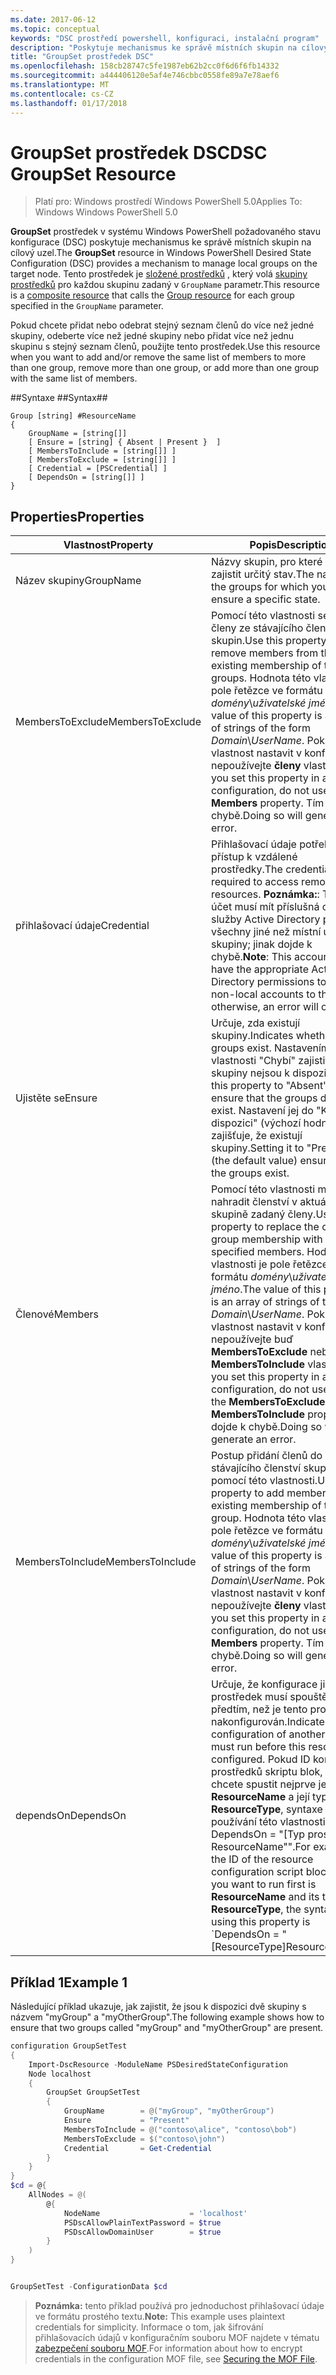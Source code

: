 ```yaml
---
ms.date: 2017-06-12
ms.topic: conceptual
keywords: "DSC prostředí powershell, konfiguraci, instalační program"
description: "Poskytuje mechanismus ke správě místních skupin na cílový uzel."
title: "GroupSet prostředek DSC"
ms.openlocfilehash: 158cb28747c5fe1987eb62b2cc0f6d6f6fb14332
ms.sourcegitcommit: a444406120e5af4e746cbbc0558fe89a7e78aef6
ms.translationtype: MT
ms.contentlocale: cs-CZ
ms.lasthandoff: 01/17/2018
---
```

# <a name="dsc-groupset-resource"></a><span data-ttu-id="0b7ec-104">GroupSet prostředek DSC</span><span class="sxs-lookup"><span data-stu-id="0b7ec-104">DSC GroupSet Resource</span></span>

> <span data-ttu-id="0b7ec-105">Platí pro: Windows prostředí Windows PowerShell 5.0</span><span class="sxs-lookup"><span data-stu-id="0b7ec-105">Applies To: Windows Windows PowerShell 5.0</span></span>

<span data-ttu-id="0b7ec-106">**GroupSet** prostředek v systému Windows PowerShell požadovaného stavu konfigurace (DSC) poskytuje mechanismus ke správě místních skupin na cílový uzel.</span><span class="sxs-lookup"><span data-stu-id="0b7ec-106">The **GroupSet** resource in Windows PowerShell Desired State Configuration (DSC) provides a mechanism to manage local groups on the target node.</span></span> <span data-ttu-id="0b7ec-107">Tento prostředek je [složené prostředků](authoringResourceComposite.md) , který volá [skupiny prostředků](groupResource.md) pro každou skupinu zadaný v `GroupName` parametr.</span><span class="sxs-lookup"><span data-stu-id="0b7ec-107">This resource is a [composite resource](authoringResourceComposite.md) that calls the [Group resource](groupResource.md) for each group specified in the `GroupName` parameter.</span></span>

<span data-ttu-id="0b7ec-108">Pokud chcete přidat nebo odebrat stejný seznam členů do více než jedné skupiny, odeberte více než jedné skupiny nebo přidat více než jednu skupinu s stejný seznam členů, použijte tento prostředek.</span><span class="sxs-lookup"><span data-stu-id="0b7ec-108">Use this resource when you want to add and/or remove the same list of members to more than one group, remove more than one group, or add more than one group with the same list of members.</span></span>

##<a name="syntax"></a><span data-ttu-id="0b7ec-109">Syntaxe ##</span><span class="sxs-lookup"><span data-stu-id="0b7ec-109">Syntax##</span></span>
```
Group [string] #ResourceName
{
    GroupName = [string[]]
    [ Ensure = [string] { Absent | Present }  ]
    [ MembersToInclude = [string[]] ]
    [ MembersToExclude = [string[]] ]
    [ Credential = [PSCredential] ]
    [ DependsOn = [string[]] ]
}
```

## <a name="properties"></a><span data-ttu-id="0b7ec-110">Properties</span><span class="sxs-lookup"><span data-stu-id="0b7ec-110">Properties</span></span>

|  <span data-ttu-id="0b7ec-111">Vlastnost</span><span class="sxs-lookup"><span data-stu-id="0b7ec-111">Property</span></span>  |  <span data-ttu-id="0b7ec-112">Popis</span><span class="sxs-lookup"><span data-stu-id="0b7ec-112">Description</span></span>   | 
|---|---| 
| <span data-ttu-id="0b7ec-113">Název skupiny</span><span class="sxs-lookup"><span data-stu-id="0b7ec-113">GroupName</span></span>| <span data-ttu-id="0b7ec-114">Názvy skupin, pro které chcete zajistit určitý stav.</span><span class="sxs-lookup"><span data-stu-id="0b7ec-114">The names of the groups for which you want to ensure a specific state.</span></span>| 
| <span data-ttu-id="0b7ec-115">MembersToExclude</span><span class="sxs-lookup"><span data-stu-id="0b7ec-115">MembersToExclude</span></span>| <span data-ttu-id="0b7ec-116">Pomocí této vlastnosti se odebrat členy ze stávajícího členství skupin.</span><span class="sxs-lookup"><span data-stu-id="0b7ec-116">Use this property to remove members from the existing membership of the groups.</span></span> <span data-ttu-id="0b7ec-117">Hodnota této vlastnosti je pole řetězce ve formátu *domény*\\*uživatelské jméno*.</span><span class="sxs-lookup"><span data-stu-id="0b7ec-117">The value of this property is an array of strings of the form *Domain*\\*UserName*.</span></span> <span data-ttu-id="0b7ec-118">Pokud tuto vlastnost nastavit v konfiguraci, nepoužívejte **členy** vlastnost.</span><span class="sxs-lookup"><span data-stu-id="0b7ec-118">If you set this property in a configuration, do not use the **Members** property.</span></span> <span data-ttu-id="0b7ec-119">Tím dojde k chybě.</span><span class="sxs-lookup"><span data-stu-id="0b7ec-119">Doing so will generate an error.</span></span>| 
| <span data-ttu-id="0b7ec-120">přihlašovací údaje</span><span class="sxs-lookup"><span data-stu-id="0b7ec-120">Credential</span></span>| <span data-ttu-id="0b7ec-121">Přihlašovací údaje potřebné pro přístup k vzdálené prostředky.</span><span class="sxs-lookup"><span data-stu-id="0b7ec-121">The credentials required to access remote resources.</span></span> <span data-ttu-id="0b7ec-122">**Poznámka:**: Tento účet musí mít příslušná oprávnění služby Active Directory přidat všechny jiné než místní účty do skupiny; jinak dojde k chybě.</span><span class="sxs-lookup"><span data-stu-id="0b7ec-122">**Note**: This account must have the appropriate Active Directory permissions to add all non-local accounts to the group; otherwise, an error will occur.</span></span>
| <span data-ttu-id="0b7ec-123">Ujistěte se</span><span class="sxs-lookup"><span data-stu-id="0b7ec-123">Ensure</span></span>| <span data-ttu-id="0b7ec-124">Určuje, zda existují skupiny.</span><span class="sxs-lookup"><span data-stu-id="0b7ec-124">Indicates whether the groups exist.</span></span> <span data-ttu-id="0b7ec-125">Nastavením této vlastnosti "Chybí" zajistit, že skupiny nejsou k dispozici.</span><span class="sxs-lookup"><span data-stu-id="0b7ec-125">Set this property to "Absent" to ensure that the groups do not exist.</span></span> <span data-ttu-id="0b7ec-126">Nastavení jej do "K dispozici" (výchozí hodnota) zajišťuje, že existují skupiny.</span><span class="sxs-lookup"><span data-stu-id="0b7ec-126">Setting it to "Present" (the default value) ensures that the groups exist.</span></span>| 
| <span data-ttu-id="0b7ec-127">Členové</span><span class="sxs-lookup"><span data-stu-id="0b7ec-127">Members</span></span>| <span data-ttu-id="0b7ec-128">Pomocí této vlastnosti můžete nahradit členství v aktuální skupině zadaný členy.</span><span class="sxs-lookup"><span data-stu-id="0b7ec-128">Use this property to replace the current group membership with the specified members.</span></span> <span data-ttu-id="0b7ec-129">Hodnota této vlastnosti je pole řetězce ve formátu *domény*\\*uživatelské jméno*.</span><span class="sxs-lookup"><span data-stu-id="0b7ec-129">The value of this property is an array of strings of the form *Domain*\\*UserName*.</span></span> <span data-ttu-id="0b7ec-130">Pokud tuto vlastnost nastavit v konfiguraci, nepoužívejte buď **MembersToExclude** nebo **MembersToInclude** vlastnost.</span><span class="sxs-lookup"><span data-stu-id="0b7ec-130">If you set this property in a configuration, do not use either the **MembersToExclude** or **MembersToInclude** property.</span></span> <span data-ttu-id="0b7ec-131">Tím dojde k chybě.</span><span class="sxs-lookup"><span data-stu-id="0b7ec-131">Doing so will generate an error.</span></span>| 
| <span data-ttu-id="0b7ec-132">MembersToInclude</span><span class="sxs-lookup"><span data-stu-id="0b7ec-132">MembersToInclude</span></span>| <span data-ttu-id="0b7ec-133">Postup přidání členů do stávajícího členství skupiny pomocí této vlastnosti.</span><span class="sxs-lookup"><span data-stu-id="0b7ec-133">Use this property to add members to the existing membership of the group.</span></span> <span data-ttu-id="0b7ec-134">Hodnota této vlastnosti je pole řetězce ve formátu *domény*\\*uživatelské jméno*.</span><span class="sxs-lookup"><span data-stu-id="0b7ec-134">The value of this property is an array of strings of the form *Domain*\\*UserName*.</span></span> <span data-ttu-id="0b7ec-135">Pokud tuto vlastnost nastavit v konfiguraci, nepoužívejte **členy** vlastnost.</span><span class="sxs-lookup"><span data-stu-id="0b7ec-135">If you set this property in a configuration, do not use the **Members** property.</span></span> <span data-ttu-id="0b7ec-136">Tím dojde k chybě.</span><span class="sxs-lookup"><span data-stu-id="0b7ec-136">Doing so will generate an error.</span></span>| 
| <span data-ttu-id="0b7ec-137">dependsOn</span><span class="sxs-lookup"><span data-stu-id="0b7ec-137">DependsOn</span></span> | <span data-ttu-id="0b7ec-138">Určuje, že konfigurace jiný prostředek musí spouštět předtím, než je tento prostředek nakonfigurován.</span><span class="sxs-lookup"><span data-stu-id="0b7ec-138">Indicates that the configuration of another resource must run before this resource is configured.</span></span> <span data-ttu-id="0b7ec-139">Pokud ID konfigurace prostředků skriptu blok, který chcete spustit nejprve je třeba __ResourceName__ a její typ je __ResourceType__, syntaxe pro používání této vlastnosti je ' DependsOn = "[Typ prostředku] ResourceName"".</span><span class="sxs-lookup"><span data-stu-id="0b7ec-139">For example, if the ID of the resource configuration script block that you want to run first is __ResourceName__ and its type is __ResourceType__, the syntax for using this property is \`DependsOn = "[ResourceType]ResourceName"\`\`.</span></span>| 

## <a name="example-1"></a><span data-ttu-id="0b7ec-140">Příklad 1</span><span class="sxs-lookup"><span data-stu-id="0b7ec-140">Example 1</span></span>

<span data-ttu-id="0b7ec-141">Následující příklad ukazuje, jak zajistit, že jsou k dispozici dvě skupiny s názvem "myGroup" a "myOtherGroup".</span><span class="sxs-lookup"><span data-stu-id="0b7ec-141">The following example shows how to ensure that two groups called "myGroup" and "myOtherGroup" are present.</span></span> 

```powershell
configuration GroupSetTest
{
    Import-DscResource -ModuleName PSDesiredStateConfiguration
    Node localhost
    {
        GroupSet GroupSetTest
        {
            GroupName        = @("myGroup", "myOtherGroup")
            Ensure           = "Present"
            MembersToInclude = @("contoso\alice", "contoso\bob")
            MembersToExclude = $("contoso\john")
            Credential       = Get-Credential
        }
    }
}
$cd = @{
    AllNodes = @(
        @{
            NodeName                    = 'localhost'
            PSDscAllowPlainTextPassword = $true
            PSDscAllowDomainUser        = $true
        }
    )
}


GroupSetTest -ConfigurationData $cd
```

><span data-ttu-id="0b7ec-142">**Poznámka:** tento příklad používá pro jednoduchost přihlašovací údaje ve formátu prostého textu.</span><span class="sxs-lookup"><span data-stu-id="0b7ec-142">**Note:** This example uses plaintext credentials for simplicity.</span></span> <span data-ttu-id="0b7ec-143">Informace o tom, jak šifrování přihlašovacích údajů v konfiguračním souboru MOF najdete v tématu [zabezpečení souboru MOF](secureMOF.md).</span><span class="sxs-lookup"><span data-stu-id="0b7ec-143">For information about how to encrypt credentials in the configuration MOF file, see [Securing the MOF File](secureMOF.md).</span></span>


